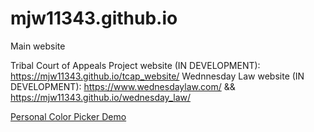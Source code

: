 # mjw11343.github.io
Main website

Tribal Court of Appeals Project website (IN DEVELOPMENT): https://mjw11343.github.io/tcap_website/
Wednnesday Law website (IN DEVELOPMENT): https://www.wednesdaylaw.com/ && https://mjw11343.github.io/wednesday_law/

[Personal Color Picker Demo](color-picker.html)